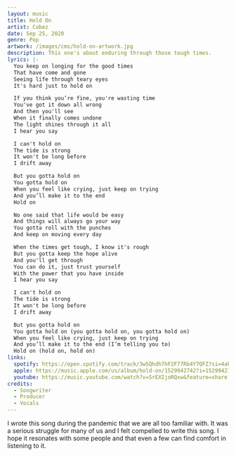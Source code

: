 ```yaml
---
layout: music
title: Hold On
artist: Cobez
date: Sep 25, 2020
genre: Pop
artwork: /images/cms/hold-on-artwork.jpg
description: This one's about enduring through those tough times.
lyrics: |-
  You keep on longing for the good times
  That have come and gone
  Seeing life through teary eyes
  It's hard just to hold on

  If you think you’re fine, you're wasting time 
  You've got it down all wrong 
  And then you'll see 
  When it finally comes undone 
  The light shines through it all
  I hear you say

  I can't hold on
  The tide is strong
  It won't be long before
  I drift away 

  But you gotta hold on
  You gotta hold on
  When you feel like crying, just keep on trying
  And you’ll make it to the end
  Hold on 

  No one said that life would be easy
  And things will always go your way
  You gotta roll with the punches
  And keep on moving every day 

  When the times get tough, I know it's rough
  But you gotta keep the hope alive
  And you'll get through
  You can do it, just trust yourself
  With the power that you have inside
  I hear you say

  I can't hold on
  The tide is strong
  It won't be long before
  I drift away 

  But you gotta hold on
  You gotta hold on (you gotta hold on, you gotta hold on)
  When you feel like crying, just keep on trying
  And you’ll make it to the end (I’m telling you to)
  Hold on (hold on, hold on)
links:
  spotify: https://open.spotify.com/track/3wSQhdh7hF2F77Rb4Y7QFZ?si=4abe2e459db04d60
  apple: https://music.apple.com/us/album/hold-on/1529942742?i=1529942744
  youtube: https://music.youtube.com/watch?v=SrEXIjoRQxw&feature=share
credits:
  - Songwriter
  - Producer
  - Vocals
---
```

I﻿ wrote this song during the pandemic that we are all too familiar with. It was a serious struggle for many of us and I felt compelled to write this song. I hope it resonates with some people and that even a few can find comfort in listening to it.